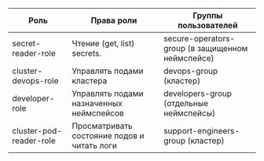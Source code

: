 | Роль                      | Права роли                                    | Группы пользователей                               |
|---------------------------|-----------------------------------------------|----------------------------------------------------|
| secret-reader-role        | Чтение (get, list) secrets.                   | secure-operators-group (в защищенном неймспейсе)   |
| cluster-devops-role       | Управлять подами кластера                     | devops-group (кластер)                             |
| developer-role            | Управлять подами назначенных неймспейсов      | developers-group (отдельные неймспейсы)            |
| cluster-pod-reader-role   | Просматривать состояние подов и читать логи   | support-engineers-group (кластер)                  |
